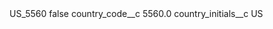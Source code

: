 <?xml version="1.0" encoding="UTF-8"?>
<CustomMetadata xmlns="http://soap.sforce.com/2006/04/metadata" xmlns:xsi="http://www.w3.org/2001/XMLSchema-instance" xmlns:xsd="http://www.w3.org/2001/XMLSchema">
    <label>US_5560</label>
    <protected>false</protected>
    <values>
        <field>country_code__c</field>
        <value xsi:type="xsd:double">5560.0</value>
    </values>
    <values>
        <field>country_initials__c</field>
        <value xsi:type="xsd:string">US</value>
    </values>
</CustomMetadata>

